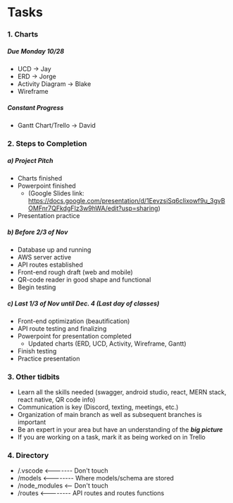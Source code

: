 # Tasks #

### 1. Charts ###
##### Due Monday 10/28 #####
* UCD -> Jay
* ERD -> Jorge
* Activity Diagram -> Blake
* Wireframe
##### Constant Progress #####
* Gantt Chart/Trello -> David

### 2. Steps to Completion ###
##### a) Project Pitch #####
* Charts finished
* Powerpoint finished 
  * (Google Slides link: https://docs.google.com/presentation/d/1EevzsiSq6cIixowf9u_3gvBOMFnr7QFkdgFIz3w9hWA/edit?usp=sharing)
* Presentation practice

##### b) Before 2/3 of Nov #####
* Database up and running
* AWS server active
* API routes established
* Front-end rough draft (web and mobile)
* QR-code reader in good shape and functional
* Begin testing

##### c) Last 1/3 of Nov until Dec. 4 (Last day of classes) #####
* Front-end optimization (beautification)
* API route testing and finalizing
* Powerpoint for presentation completed 
  * Updated charts (ERD, UCD, Activity, Wireframe, Gantt)
* Finish testing
* Practice presentation 


### 3. Other tidbits ###
* Learn all the skills needed (swagger, android studio, react, MERN stack, react native, QR code info)
* Communication is key (Discord, texting, meetings, etc.)
* Organization of main branch as well as subsequent branches is important
* Be an expert in your area but have an understanding of the ***big picture***
* If you are working on a task, mark it as being worked on in Trello

### 4. Directory ###
* /.vscode <------- Don't touch
* /models <-------- Where models/schema are stored
* /node_modules <-- Don't touch
* /routes <-------- API routes and routes functions


